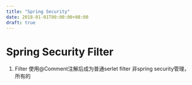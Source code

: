 ```yaml
---
title: "Spring Security"
date: 2018-01-01T00:00:00+08:00
draft: true
---
```

# Spring Security Filter

1. Filter 使用@Comment注解后成为普通serlet filter 非spring security管理，所有的